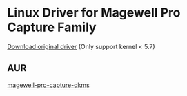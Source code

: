 # Linux Driver for Magewell Pro Capture Family

[Download original driver](https://www.magewell.com/downloads/pro-capture#/driver/linux-x86) (Only support kernel < 5.7)

## AUR

[magewell-pro-capture-dkms](https://aur.archlinux.org/packages/magewell-pro-capture-dkms/)
